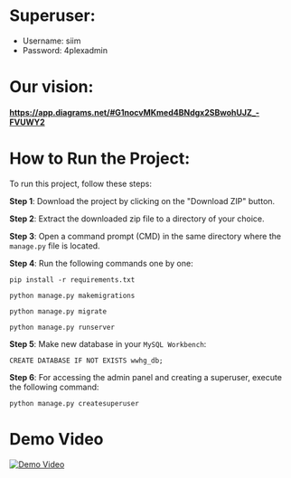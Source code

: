 # Superuser:
- Username: siim
- Password: 4plexadmin

# Our vision:
#### https://app.diagrams.net/#G1nocvMKmed4BNdgx2SBwohUJZ_-FVUWY2

# How to Run the Project:

To run this project, follow these steps:

**Step 1**: Download the project by clicking on the "Download ZIP" button.

**Step 2**: Extract the downloaded zip file to a directory of your choice.

**Step 3**: Open a command prompt (CMD) in the same directory where the `manage.py` file is located.

**Step 4**: Run the following commands one by one:

    pip install -r requirements.txt

    python manage.py makemigrations

    python manage.py migrate

    python manage.py runserver

**Step 5**: Make new database in your `MySQL Workbench`:

    CREATE DATABASE IF NOT EXISTS wwhg_db;

**Step 6**:  For accessing the admin panel and creating a superuser, execute the following command:

    python manage.py createsuperuser

# Demo Video

[![Demo Video](https://img.youtube.com/vi/QHpJ_4J1BsU/0.jpg)](https://www.youtube.com/watch?v=QHpJ_4J1BsU)

